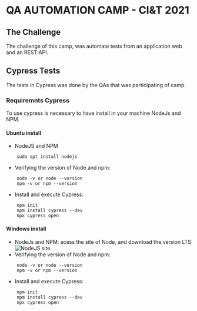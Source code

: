 # QA AUTOMATION CAMP - CI&T 2021

## The Challenge

The challenge of this camp, was automate tests from an application web and an REST API.

## Cypress Tests
The tests in Cypress was done by the QAs that was participating of camp.
### Requiremnts Cypress

To use cypress is necessary to have install in your machine NodeJs and NPM.

#### Ubuntu install

- NodeJS and NPM
```
    sudo apt install nodejs
```
- Verifying the version of Node and npm:
```
    node -v or node --version
    npm -v or npm --version
```
- Install and execute Cypress:
```
	npm init
	npm install cypress --dev
	npx cypress open
```

#### Windows install

- NodeJs and NPM: acess the site of Node, and download the version LTS ![NodeJS site](https://nodejs.org/en/)
- Verifying the version of Node and npm:
```
    node -v or node --version
    npm -v or npm --version
```
- Install and execute Cypress:
```
	npm init
	npm install cypress --dev
	npx cypress open
```
